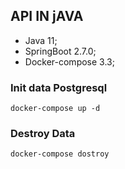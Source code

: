 ## API IN jAVA

* Java 11;
* SpringBoot 2.7.0;
* Docker-compose 3.3;

### Init data Postgresql
```
docker-compose up -d
````

### Destroy Data

```
docker-compose dostroy
```